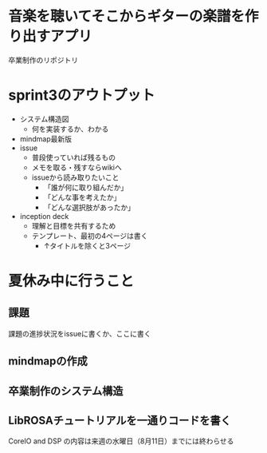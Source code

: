 # 音楽を聴いてそこからギターの楽譜を作り出すアプリ
卒業制作のリポジトリ
# sprint3のアウトプット
- システム構造図
  - 何を実装するか、わかる
- mindmap最新版  
- issue
  - 普段使っていれば残るもの
  - メモを取る・残すならwikiへ
  - issueから読み取りたいこと
    - 「誰が何に取り組んだか」
    - 「どんな事を考えたか」
    - 「どんな選択肢があったか」
- inception deck
  - 理解と目標を共有するため
  - テンプレート、最初の4ページは書く
    - ↑タイトルを除くと3ページ
# 夏休み中に行うこと
## 課題
課題の進捗状況をissueに書くか、ここに書く
## mindmapの作成
## 卒業制作のシステム構造
## LibROSAチュートリアルを一通りコードを書く
CoreIO and DSP の内容は来週の水曜日（8月11日）までには終わらせる

